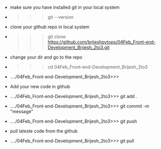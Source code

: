 - make sure you have installed git in your local system
- >>> git --version

- clone your github repo in local system
- >>> git clone https://github.com/brijeshpytops/04Feb_Front-end-Development_Brijesh_2to3.git

- change your dir and go to the repo
- >>> cd 04Feb_Front-end-Development_Brijesh_2to3
- ..../04Feb_Front-end-Development_Brijesh_2to3>>>

- Add your new code in github
- ..../04Feb_Front-end-Development_Brijesh_2to3>>> git add .
- ..../04Feb_Front-end-Development_Brijesh_2to3>>> git commit -m "message"
- ..../04Feb_Front-end-Development_Brijesh_2to3>>> git push

- pull lateste code from the github
- ..../04Feb_Front-end-Development_Brijesh_2to3>>> git pull
